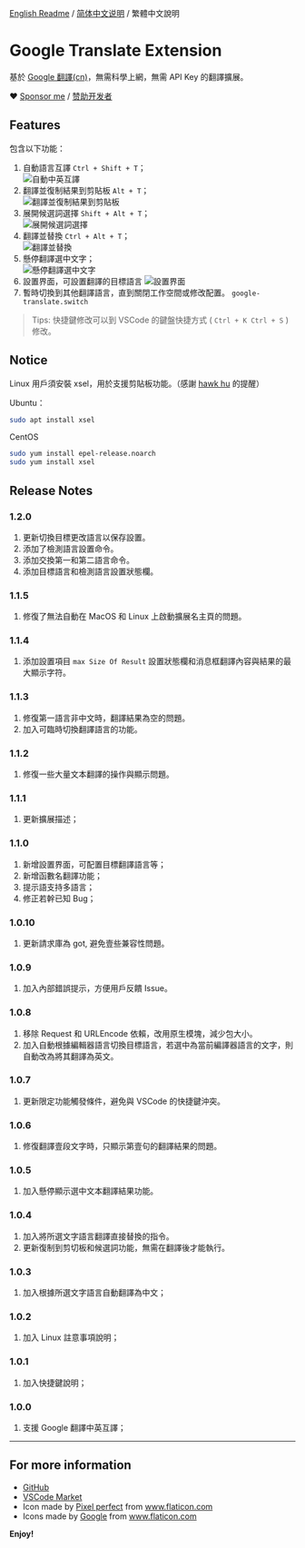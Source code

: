 [English Readme](README.md) / [简体中文说明](README.zh-cn.md) / 繁體中文說明

# Google Translate Extension

基於 [Google 翻譯(cn)](https://translate.google.cn)，無需科學上網，無需 API Key 的翻譯擴展。

❤ [Sponsor me](https://www.paypal.me/imlinhanchao) / [赞助开发者](http://sponsor.hancel.org/)

## Features

包含以下功能：

1. 自動語言互譯 `Ctrl + Shift + T`；  
   ![自動中英互譯](./asserts/translates.gif)
2. 翻譯並復制結果到剪貼板 `Alt + T`；  
   ![翻譯並復制結果到剪貼板](./asserts/clipboard.gif)
3. 展開候選詞選擇 `Shift + Alt + T`；  
   ![展開候選詞選擇](./asserts/candidate.gif)   
4. 翻譯並替換 `Ctrl + Alt + T`；  
   ![翻譯並替換](./asserts/replace.gif)
5. 懸停翻譯選中文字；  
   ![懸停翻譯選中文字](./asserts/hover.gif)
6. 設置界面，可設置翻譯的目標語言
   ![設置界面](./asserts/setting.jpg)
7. 暫時切換到其他翻譯語言，直到關閉工作空間或修改配置。 `google-translate.switch`

> Tips: 快捷鍵修改可以到 VSCode 的鍵盤快捷方式 ( `Ctrl + K Ctrl + S` ) 修改。

## Notice

Linux 用戶須安裝 xsel，用於支援剪貼板功能。（感謝 [hawk hu](https://github.com/hawkhu) 的提醒）

Ubuntu：
```bash
sudo apt install xsel
```

CentOS
```bash
sudo yum install epel-release.noarch
sudo yum install xsel
```

## Release Notes

### 1.2.0
1. 更新切換目標更改語言以保存設置。
2. 添加了檢測語言設置命令。
3. 添加交換第一和第二語言命令。
4. 添加目標語言和檢測語言設置狀態欄。

### 1.1.5
1. 修復了無法自動在 MacOS 和 Linux 上啟動擴展名主頁的問題。

### 1.1.4
1. 添加設置項目 `max Size Of Result` 設置狀態欄和消息框翻譯內容與結果的最大顯示字符。

### 1.1.3
1. 修復第一語言非中文時，翻譯結果為空的問題。
2. 加入可臨時切換翻譯語言的功能。
   
### 1.1.2
1. 修復一些大量文本翻譯的操作與顯示問題。

### 1.1.1
1. 更新擴展描述；

### 1.1.0
1. 新增設置界面，可配置目標翻譯語言等；
2. 新增函數名翻譯功能；
3. 提示語支持多語言；
4. 修正若幹已知 Bug；

### 1.0.10
1. 更新請求庫為 got, 避免壹些兼容性問題。

### 1.0.9
1. 加入內部錯誤提示，方便用戶反饋 Issue。

### 1.0.8
1. 移除 Request 和 URLEncode 依賴，改用原生模塊，減少包大小。
2. 加入自動根據編輯器語言切換目標語言，若選中為當前編譯器語言的文字，則自動改為將其翻譯為英文。

### 1.0.7
1. 更新限定功能觸發條件，避免與 VSCode 的快捷鍵沖突。

### 1.0.6
1. 修復翻譯壹段文字時，只顯示第壹句的翻譯結果的問題。

### 1.0.5
1. 加入懸停顯示選中文本翻譯結果功能。

### 1.0.4
1. 加入將所選文字語言翻譯直接替換的指令。
2. 更新復制到剪切板和候選詞功能，無需在翻譯後才能執行。

### 1.0.3
1. 加入根據所選文字語言自動翻譯為中文；
  
### 1.0.2
1. 加入 Linux 註意事項說明；
   
### 1.0.1
1. 加入快捷鍵說明；

### 1.0.0
1. 支援 Google 翻譯中英互譯；

---

## For more information

* [GitHub](https://github.com/imlinhanchao/vsc-google-translate)
* [VSCode Market](https://marketplace.visualstudio.com/items?itemName=hancel.google-translate)
* Icon made by [Pixel perfect](https://www.flaticon.com/authors/pixel-perfect) from www.flaticon.com 
* Icons made by <a href="https://www.flaticon.com/authors/google" title="Google">Google</a> from <a href="https://www.flaticon.com/" title="Flaticon"> www.flaticon.com</a>

**Enjoy!**
